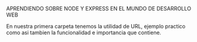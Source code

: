 APRENDIENDO SOBRE NODE Y EXPRESS EN EL MUNDO DE DESARROLLO WEB


En nuestra primera carpeta tenemos la utilidad de URL, ejemplo practico como asi tambien la funcionalidad e importancia que contiene.